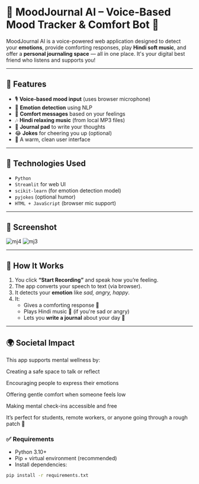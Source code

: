 # 🎤 MoodJournal AI – Voice-Based Mood Tracker & Comfort Bot 💬

MoodJournal AI is a voice-powered web application designed to detect your **emotions**, provide comforting responses, play **Hindi soft music**, and offer a **personal journaling space** — all in one place. It's your digital best friend who listens and supports you!

---

## 🌈 Features

- 🎙️ **Voice-based mood input** (uses browser microphone)
- 💬 **Emotion detection** using NLP
- 🌱 **Comfort messages** based on your feelings
- 🎶 **Hindi relaxing music** (from local MP3 files)
- 📖 **Journal pad** to write your thoughts
- 😂 **Jokes** for cheering you up (optional)
- 🎨 A warm, clean user interface

---

## 🔧 Technologies Used

- `Python`
- `Streamlit` for web UI
- `scikit-learn` (for emotion detection model)
- `pyjokes` (optional humor)
- `HTML + JavaScript` (browser mic support)

---

## 📸 Screenshot

![mj4](https://github.com/user-attachments/assets/4d33ab26-9d3f-4597-8931-21ecff5da4b9)
![mj3](https://github.com/user-attachments/assets/7d50e253-43fd-4483-810f-716d07b2fb13)



---

## 🧠 How It Works

1. You click **“Start Recording”** and speak how you’re feeling.
2. The app converts your speech to text (via browser).
3. It detects your **emotion** like *sad, angry, happy*.
4. It:
   - Gives a comforting response 💙
   - Plays Hindi music 🎵 (if you're sad or angry)
   - Lets you **write a journal** about your day 💬

---

## 🌍 Societal Impact
This app supports mental wellness by:

Creating a safe space to talk or reflect

Encouraging people to express their emotions

Offering gentle comfort when someone feels low

Making mental check-ins accessible and free

It’s perfect for students, remote workers, or anyone going through a rough patch 💛

### ✅ Requirements

- Python 3.10+
- Pip + virtual environment (recommended)
- Install dependencies:

```bash
pip install -r requirements.txt
